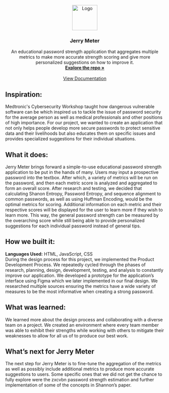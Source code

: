 <!-- PROJECT LOGO -->
<br />
<div align="center">
  <a href="https://github.com/MatthewStuckenbruck/t9-hacks-2025">
    <img src="images/logo.png" alt="Logo" width="80" height="80">
  </a>

<h3 align="center">Jerry Meter</h3>

  <p align="center">
    An educational password strength application that aggregates multiple metrics to make more accurate strength scoring and give more personalized suggestions on how to improve it.
    <br />
    <a href="https://github.com/MatthewStuckenbruck/t9-hacks-2025"><strong>Explore the repo »</strong></a>
    <br />
    <br />
    <a href="https://github.com/MatthewStuckenbruck/t9-hacks-2025/blob/main/Documentation.pdf">View Documentation</a>
  </p>
</div>

## Inspiration:
Medtronic's Cybersecurity Workshop taught how dangerous vulnerable software can be which inspired us to tackle the issue of password security for the average person as well as medical professionals and other positions of high importance. For our project, we wanted to create an application that not only helps people develop more secure passwords to protect sensitive data and their livelihoods but also educates them on specific issues and provides specialized suggestions for their individual situations.

## What it does:
Jerry Meter brings forward a simple-to-use educational password strength application to be put in the hands of many. Users may input a prospective password into the textbox. After which, a variety of metrics will be run on the password, and then each metric score is analyzed and aggregated to form an overall score. After research and testing, we decided that calculating Shanon Entropy, Password Entropy, and sequence alignment to common passwords, as well as using Huffman Encoding, would be the optimal metrics for scoring. Additional information on each metric and their respective scores will be displayed for the user to learn more if they wish to learn more. This way, the general password strength can be measured by the overarching score while still being able to provide personalized suggestions for each individual password instead of general tips.

## How we built it:
**Languages Used:** HTML, JavaScript, CSS\
During the design process for this project, we implemented the Product Development Process. We repeatedly cycled through the phases of research, planning, design, development, testing, and analysis to constantly improve our application. We developed a prototype for the application’s interface using Figma which we later implemented in our final design. We researched multiple sources ensuring the metrics have a wide variety of measures to be the most informative when creating a strong password.

## What was learned:
We learned more about the design process and collaborating with a diverse team on a project. We created an environment where every team member was able to exhibit their strengths while working with others to mitigate their weaknesses to allow for all us of to produce our best work.

## What’s next for Jerry Meter
The next step for Jerry Meter is to fine-tune the aggregation of the metrics as well as possibly include additional metrics to produce more accurate suggestions to users. Some specific ones that we did not get the chance to fully explore were the zxcvbn password strength estimation and further implementation of some of the concepts in Shannon’s paper.

